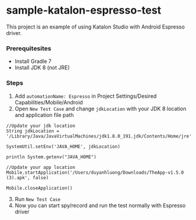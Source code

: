 # sample-katalon-espresso-test

This project is an example of using Katalon Studio with Android Espresso driver.

### Prerequitesites
- Install Gradle 7
- Install JDK 8 (not JRE)

### Steps

1. Add `automationName: Espresso` in Project Settings/Desired Capabilities/Mobile/Android
2. Open `New Test Case` and change `jdkLocation` with your JDK 8 location and application file path

```
//Update your jdk location
String jdkLocation = '/Library/Java/JavaVirtualMachines/jdk1.8.0_191.jdk/Contents/Home/jre'

SystemUtil.setEnv('JAVA_HOME', jdkLocation)

println System.getenv("JAVA_HOME")

//Update your app location
Mobile.startApplication('/Users/duyanhluong/Downloads/TheApp-v1.5.0 (3).apk', false)

Mobile.closeApplication()
```
3. Run `New Test Case`
4. Now you can start spy/record and run the test normally with Espresso driver

